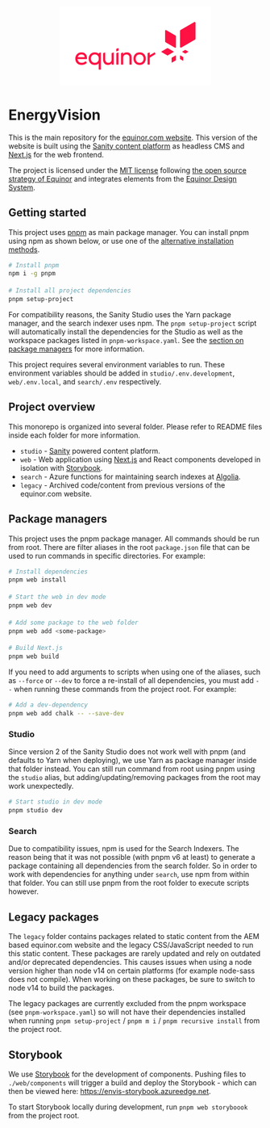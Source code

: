 <p align="center">
  <a href="https://www.equinor.com">
    <img width="300" src=".github/Equinor_HORIZ_logo_RGB_RED.png">
  </a>
</p>

# EnergyVision

This is the main repository for the [equinor.com website](https://www.equinor.com). This version of the website is built using the [Sanity content platform](https://www.sanity.io/) as headless CMS and [Next.js](https://nextjs.org/) for the web frontend.

The project is licensed under the [MIT license](https://github.com/equinor/energyvision/blob/main/LICENSE) following [the open source strategy of Equinor](https://opensource.equinor.com) and integrates elements from the [Equinor Design System](https://eds.equinor.com).

## Getting started

This project uses [pnpm](https://pnpm.io) as main package manager. You can install pnpm using npm as shown below, or use one of the [alternative installation methods](https://pnpm.io/installation).

```bash
# Install pnpm
npm i -g pnpm

# Install all project dependencies
pnpm setup-project
```

For compatibility reasons, the Sanity Studio uses the Yarn package manager, and the search indexer uses npm. The `pnpm setup-project` script will automatically install the dependencies for the Studio as well as the workspace packages listed in `pnpm-workspace.yaml`. See the [section on package managers](#package-managers) for more information.

This project requires several environment variables to run. These environment variables should be added in `studio/.env.development`, `web/.env.local`, and `search/.env` respectively.

## Project overview

This monorepo is organized into several folder. Please refer to README files inside each folder for more information.

- `studio` - [Sanity](https://www.sanity.io/) powered content platform.
- `web` - Web application using [Next.js](https://nextjs.org/) and React components developed in isolation with [Storybook](https://storybook.js.org/).
- `search` - Azure functions for maintaining search indexes at [Algolia](https://www.algolia.com/apps/24ZMKUY18Z/dashboard).
- `legacy` - Archived code/content from previous versions of the equinor.com website.

## Package managers

This project uses the pnpm package manager. All commands should be run from root. There are filter aliases in the root `package.json` file that can be used to run commands in specific directories. For example:

```bash
# Install dependencies
pnpm web install

# Start the web in dev mode
pnpm web dev

# Add some package to the web folder
pnpm web add <some-package>

# Build Next.js
pnpm web build
```

If you need to add arguments to scripts when using one of the aliases, such as `--force` or `--dev` to force a re-install of all dependencies, you must add `--` when running these commands from the project root. For example:

```bash
# Add a dev-dependency
pnpm web add chalk -- --save-dev
```

### Studio

Since version 2 of the Sanity Studio does not work well with pnpm (and defaults to Yarn when deploying), we use Yarn as package manager inside that folder instead. You can still run command from root using pnpm using the `studio` alias, but adding/updating/removing packages from the root may work unexpectedly.

```bash
# Start studio in dev mode
pnpm studio dev
```

### Search

Due to compatibility issues, npm is used for the Search Indexers. The reason being that it was not possible (with pnpm v6 at least) to generate a package containing all dependencies from the search folder. So in order to work with dependencies for anything under `search`, use npm from within that folder. You can still use pnpm from the root folder to execute scripts however.

## Legacy packages

The `legacy` folder contains packages related to static content from the AEM based equinor.com website and the legacy CSS/JavaScript needed to run this static content. These packages are rarely updated and rely on outdated and/or deprecated dependencies. This causes issues when using a node version higher than node v14 on certain platforms (for example node-sass does not compile). When working on these packages, be sure to switch to node v14 to build the packages.

The legacy packages are currently excluded from the pnpm workspace (see `pnpm-workspace.yaml`) so will not have their dependencies installed when running `pnpm setup-project` / `pnpm m i` / `pnpm recursive install` from the project root.

## Storybook

We use [Storybook](https://storybook.js.org/) for the development of components. Pushing files to `./web/components` will trigger a build and deploy the Storybook - which can then be viewed here: https://envis-storybook.azureedge.net.

To start Storybook locally during development, run `pnpm web storyboook` from the project root.
